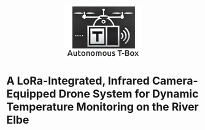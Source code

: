 <p align="center">
  <img src="images/logo_repository.png" alt="Logo" width="200"/>
</p>

# A LoRa-Integrated, Infrared Camera-Equipped Drone System for Dynamic Temperature Monitoring on the River Elbe


